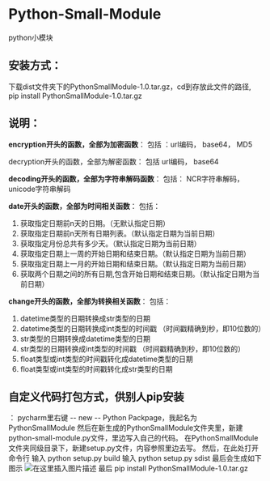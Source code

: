 # Python-Small-Module
python小模块
## 安装方式：

下载dist文件夹下的PythonSmallModule-1.0.tar.gz，cd到存放此文件的路径,
pip install PythonSmallModule-1.0.tar.gz

## 说明：

**encryption开头的函数，全部为加密函数**：
包括 ：url编码， base64， MD5

decryption开头的函数，全部为解密函数：
包括 url编码， base64

**decoding开头的函数，全部为字符串解码函数**：
包括： NCR字符串解码，unicode字符串解码


**date开头的函数，全部为时间相关函数**：
包括：
1. 获取指定日期前n天的日期。（无默认指定日期）
2. 获取指定日期前n天所有日期列表。（默认指定日期为当前日期）
3. 获取指定月份总共有多少天。（默认指定日期为当前日期）
4. 获取指定日期上一周的开始日期和结束日期。（默认指定日期为当前日期）
5. 获取指定日期上一月的开始日期和结束日期。（默认指定日期为当前日期）
6. 获取两个日期之间的所有日期,包含开始日期和结束日期。（默认指定日期为当前日期）

**change开头的函数，全部为转换相关函数**：
包括：
1. datetime类型的日期转换成str类型的日期
2. datetime类型的日期转换成int类型的时间戳 （时间戳精确到秒，即10位数的）
3. str类型的日期转换成datetime类型的日期
4. str类型的日期转换成int类型的时间戳 （时间戳精确到秒，即10位数的）
5. float类型或int类型的时间戳转化成datetime类型的日期
6. float类型或int类型的时间戳转化成str类型的日期








## 自定义代码打包方式，供别人pip安装

：
pycharm里右键 -- new -- Python Packpage，我起名为PythonSmallModule
然后在新生成的PythonSmallModule文件夹里，新建python-small-module.py文件，里边写入自己的代码。
在PythonSmallModule文件夹同级目录下，新建setup.py文件，内容参照里边去写。
然后，在此处打开命令行
输入 python setup.py build
输入 python setup.py sdist
最后会生成如下图示
![在这里插入图片描述](https://img-blog.csdnimg.cn/20191112175522178.png?x-oss-process=image/watermark,type_ZmFuZ3poZW5naGVpdGk,shadow_10,text_aHR0cHM6Ly9ibG9nLmNzZG4ubmV0L2wxMTU5MDE1ODM4,size_16,color_FFFFFF,t_70)
最后
pip install PythonSmallModule-1.0.tar.gz 
